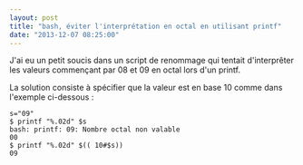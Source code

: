 ```yaml
---
layout: post
title: "bash, éviter l'interprétation en octal en utilisant printf"
date: "2013-12-07 08:25:00"
---
```

J'ai eu un petit soucis dans un script de renommage qui tentait d'interprêter les valeurs commençant par 08 et 09 en octal lors d'un printf.

La solution consiste à spécifier que la valeur est en base 10 comme dans l'exemple ci-dessous :


```
s="09"
$ printf "%.02d" $s
bash: printf: 09: Nombre octal non valable
00
$ printf "%.02d" $(( 10#$s))
09
``` 
